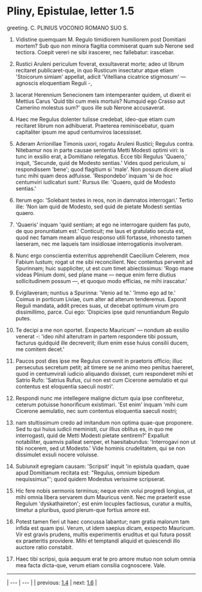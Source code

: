 # Pliny, Epistulae, letter 1.5

greeting. C. PLINIUS VOCONIO ROMANO SUO S.



1. Vidistine quemquam M. Regulo timidiorem humiliorem post Domitiani mortem? Sub quo non minora flagitia commiserat quam sub Nerone sed tectiora. Coepit vereri ne sibi irascerer, nec fallebatur: irascebar.



2. Rustici Aruleni periculum foverat, exsultaverat morte; adeo ut librum recitaret publicaret-que, in quo Rusticum insectatur atque etiam 'Stoicorum simiam' appellat, adicit 'Vitelliana cicatrice stigmosum' — agnoscis eloquentiam Reguli -,



3. lacerat Herennium Senecionem tam intemperanter quidem, ut dixerit ei Mettius Carus 'Quid tibi cum meis mortuis? Numquid ego Crasso aut Camerino molestus sum?' quos ille sub Nerone accusaverat.



4. Haec me Regulus dolenter tulisse credebat, ideo-que etiam cum recitaret librum non adhibuerat. Praeterea reminiscebatur, quam capitaliter ipsum me apud centumviros lacessisset.



5. Aderam Arrionillae Timonis uxori, rogatu Aruleni Rustici; Regulus contra. Nitebamur nos in parte causae sententia Metti Modesti optimi viri: is tunc in exsilio erat, a Domitiano relegatus. Ecce tibi Regulus 'Quaero,' inquit, 'Secunde, quid de Modesto sentias.' Vides quod periculum, si respondissem 'bene'; quod flagitium si 'male'. Non possum dicere aliud tunc mihi quam deos adfuisse. 'Respondebo' inquam 'si de hoc centumviri iudicaturi sunt.' Rursus ille: 'Quaero, quid de Modesto sentias.'



6. Iterum ego: 'Solebant testes in reos, non in damnatos interrogari.' Tertio ille: 'Non iam quid de Modesto, sed quid de pietate Modesti sentias quaero.



7. 'Quaeris' inquam 'quid sentiam; at ego ne interrogare quidem fas puto, de quo pronuntiatum est.' Conticuit; me laus et gratulatio secuta est, quod nec famam meam aliquo responso utili fortasse, inhonesto tamen laeseram, nec me laqueis tam insidiosae interrogationis involveram.



8. Nunc ergo conscientia exterritus apprehendit Caecilium Celerem, mox Fabium Iustum; rogat ut me sibi reconcilient. Nec contentus pervenit ad Spurinnam; huic suppliciter, ut est cum timet abiectissimus: 'Rogo mane videas Plinium domi, sed plane mane — neque enim ferre diutius sollicitudinem possum —, et quoquo modo efficias, ne mihi irascatur.'



9. Evigilaveram; nuntius a Spurinna: 'Venio ad te.' 'Immo ego ad te.' Coimus in porticum Liviae, cum alter ad alterum tenderemus. Exponit Reguli mandata, addit preces suas, ut decebat optimum virum pro dissimillimo, parce. Cui ego: 'Dispicies ipse quid renuntiandum Regulo putes.



10. Te decipi a me non oportet. Exspecto Mauricum' — nondum ab exsilio venerat -: 'ideo nihil alterutram in partem respondere tibi possum, facturus quidquid ille decreverit; illum enim esse huius consilii ducem, me comitem decet.'



11. Paucos post dies ipse me Regulus convenit in praetoris officio; illuc persecutus secretum petit; ait timere se ne animo meo penitus haereret, quod in centumvirali iudicio aliquando dixisset, cum responderet mihi et Satrio Rufo: 'Satrius Rufus, cui non est cum Cicerone aemulatio et qui contentus est eloquentia saeculi nostri'.



12. Respondi nunc me intellegere maligne dictum quia ipse confiteretur, ceterum potuisse honorificum existimari. 'Est enim' inquam 'mihi cum Cicerone aemulatio, nec sum contentus eloquentia saeculi nostri;



13. nam stultissimum credo ad imitandum non optima quae-que proponere. Sed tu qui huius iudicii meministi, cur illius oblitus es, in quo me interrogasti, quid de Metti Modesti pietate sentirem?' Expalluit notabiliter, quamvis palleat semper, et haesitabundus: 'Interrogavi non ut tibi nocerem, sed ut Modesto.' Vide hominis crudelitatem, qui se non dissimulet exsuli nocere voluisse.



14. Subiunxit egregiam causam: 'Scripsit' inquit 'in epistula quadam, quae apud Domitianum recitata est: "Regulus, omnium bipedum nequissimus"'; quod quidem Modestus verissime scripserat.



15. Hic fere nobis sermonis terminus; neque enim volui progredi longius, ut mihi omnia libera servarem dum Mauricus venit. Nec me praeterit esse Regulum 'dyskathaireton'; est enim locuples factiosus, curatur a multis, timetur a pluribus, quod plerum-que fortius amore est.



16. Potest tamen fieri ut haec concussa labantur; nam gratia malorum tam infida est quam ipsi. Verum, ut idem saepius dicam, exspecto Mauricum. Vir est gravis prudens, multis experimentis eruditus et qui futura possit ex praeteritis providere. Mihi et temptandi aliquid et quiescendi illo auctore ratio constabit.



17. Haec tibi scripsi, quia aequum erat te pro amore mutuo non solum omnia mea facta dicta-que, verum etiam consilia cognoscere. Vale.



---

| --- | --- |
| previous: [1.4](../1.4/) | next: [1.6](../1.6/) |